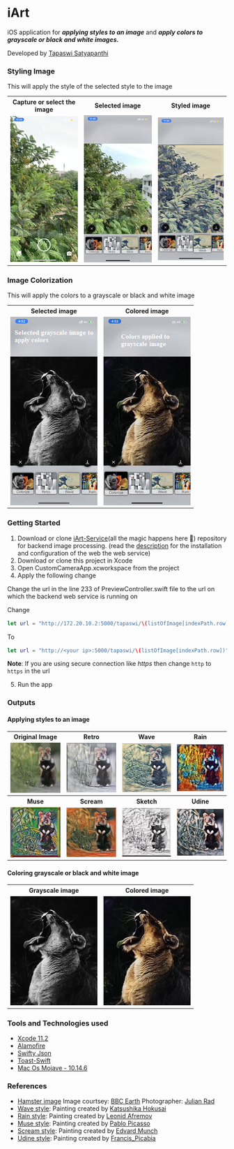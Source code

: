 # iArt
iOS application for _**applying styles to an image**_ and **_apply colors to grayscale or black and white images._**

Developed by [Tapaswi Satyapanthi](https://www.linkedin.com/in/tapaswi97/)

### Styling Image
This will apply the style of the selected style to the image
<table>
  <th>Capture or select the image</th>
  <th>Selected image</th>
  <th>Styled image</th>
  <tr>
    <td><img src="https://github.com/Tapaswi846580/iArt/blob/master/Images/ss_camera.PNG"></td>
    <td><img src="https://github.com/Tapaswi846580/iArt/blob/master/Images/ss_style.jpg"></td>
    <td><img src="https://github.com/Tapaswi846580/iArt/blob/master/Images/ss_styled.PNG"></td>
  </tr>
</table>

### Image Colorization
This will apply the colors to a grayscale or black and white image
<table>
  <th>Selected image</th>
  <th>Colored image</th>
  <tr>
    <td><img src="https://github.com/Tapaswi846580/iArt/blob/master/Images/ss_original_color.PNG"></td>
    <td><img src="https://github.com/Tapaswi846580/iArt/blob/master/Images/ss_colored.PNG"></td>
  </tr>
</table>

### Getting Started
1. Download or clone [iArt-Service](https://github.com/Tapaswi846580/iArt-Service)(all the magic happens here 🤩) repository for backend image processing. (read the [description](https://github.com/Tapaswi846580/iArt-Service/blob/master/README.md) for the installation and configuration of the web the web service)
2. Download or clone this project in Xcode
3. Open CustomCameraApp.xcworkspace from the project
4. Apply the following change

Change the url in the line 233 of PreviewController.swift file to the url on which the backend web service is running on

Change 
```swift
let url = "http://172.20.10.2:5000/tapaswi/\(listOfImage[indexPath.row])"
```
To
```swift
let url = "http://<your ip>:5000/tapaswi/\(listOfImage[indexPath.row])"
```
**Note**: If you are using secure connection like _https_ then change ```http``` to ```https``` in the url

5. Run the app

### Outputs
#### Applying styles to an image
<table>
  <th>Original Image</th><th>Retro</th><th>Wave</th><th>Rain</th>
  <tr>
    <td><img src="https://github.com/Tapaswi846580/iArt/blob/master/Images/Style%20transfer/hamster.jpg"></td>
    <td><img src="https://github.com/Tapaswi846580/iArt/blob/master/Images/Style%20transfer/retro.JPG"></td>
    <td><img src="https://github.com/Tapaswi846580/iArt/blob/master/Images/Style%20transfer/wave.JPG"></td>
    <td><img src="https://github.com/Tapaswi846580/iArt/blob/master/Images/Style%20transfer/rain.JPG"></td>
  </tr>
  <th>Muse</th><th>Scream</th><th>Sketch</th><th>Udine</th>
  <tr>
    <td><img src="https://github.com/Tapaswi846580/iArt/blob/master/Images/Style%20transfer/muse.JPG"></td>
    <td><img src="https://github.com/Tapaswi846580/iArt/blob/master/Images/Style%20transfer/scream.JPG"></td>
    <td><img src="https://github.com/Tapaswi846580/iArt/blob/master/Images/Style%20transfer/sketch.JPG"></td>
    <td><img src="https://github.com/Tapaswi846580/iArt/blob/master/Images/Style%20transfer/udine.JPG"></td>
  </tr>
</table>


#### Coloring grayscale or black and white image
<table>
  <th>Grayscale image</th><th>Colored image</th>
  <tr>
    <td><img src="https://github.com/Tapaswi846580/iArt/blob/master/Images/Colorised/lion.JPG"></td>
    <td><img src="https://github.com/Tapaswi846580/iArt/blob/master/Images/Colorised/lion_styled.JPG"></td>
  </tr>
</table>


### Tools and Technologies used
- [Xcode 11.2](https://developer.apple.com/news/releases/?id=11122019e)
- [Alamofire](https://github.com/Alamofire/Alamofire)
- [Swifty Json](https://github.com/SwiftyJSON/SwiftyJSON)
- [Toast-Swift](https://github.com/scalessec/Toast-Swift)
- [Mac Os Mojave - 10.14.6](https://support.apple.com/kb/DL2011?locale=en_US)


### References 
- [Hamster image](https://www.instagram.com/p/B5GLVs1otyA/?utm_source=ig_web_copy_link) Image courtsey: [BBC Earth](https://www.instagram.com/bbcearth/) Photographer: [Julian Rad](https://www.instagram.com/julianradwildlife/)
- [Wave style](https://en.wikipedia.org/wiki/The_Great_Wave_off_Kanagawa): Painting created by [Katsushika Hokusai](https://artsandculture.google.com/entity/m0bwf4)
- [Rain style](https://afremov.com/images/product/1125%20%20%20%2030x30%20%20RAIN%20PRINCESS.jpg): Painting created by [Leonid Afremov](https://afremov.com/mysterious-rain-princess.html)
- [Muse style](https://www.flickr.com/photos/peter_withers/24516172651): Painting created by [Pablo Picasso](https://en.wikipedia.org/wiki/Pablo_Picasso)
- [Scream style](https://www.edvardmunch.org/the-scream.jsp): Painting created by [Edvard Munch](https://en.wikipedia.org/wiki/Edvard_Munch)
- [Udine style](https://www.wikiart.org/en/francis-picabia/udnie-young-american-girl-1913): Painting created by [Francis_Picabia](https://en.wikipedia.org/wiki/Francis_Picabia)
